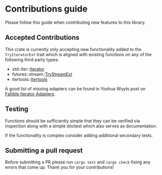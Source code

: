 # Contributions guide

Please follow this guide when contributing new features to this library.

## Accepted Contributions

This crate is currently only accepting new functionality added to the `TryIteratorExt` trait which is aligned with existing functions on any of the following third party types:

- std::iter::[Iterator]
- futures::stream::[TryStreamExt]
- itertools::[Itertools]

A good list of missing adapters can be found in Yoshua Wuyts post on [Fallible Iterator Adapters].

[Iterator]: https://doc.rust-lang.org/std/iter/trait.Iterator.html
[TryStreamExt]: https://docs.rs/futures/latest/futures/stream/trait.TryStreamExt.html
[Itertools]: https://docs.rs/itertools/latest/itertools/trait.Itertools.html
[Fallible Iterator Adapters]:https://blog.yoshuawuyts.com/fallible-iterator-adapters/

## Testing

Functions should be sufficiently simple that they can be verified via inspection along with a simple doctest which also serves as documentation.

If the functionality is complex consider adding additional secondary tests.

## Submitting a pull request

Before submitting a PR please run `cargo test` and `cargo check` fixing any errors that come up. Thank you for your contributions!